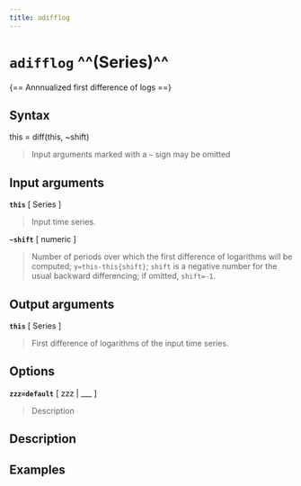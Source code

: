 ```yaml
---
title: adifflog
---
```


# `adifflog` ^^(Series)^^

{== Annnualized first difference of logs ==}


## Syntax 

this = diff(this, ~shift)
> 
> Input arguments marked with a `~` sign may be omitted
> 

## Input arguments 

__`this`__ [ Series ] 
>
> Input time series.
>

__`~shift`__ [ numeric ]
>
> Number of periods over which the first difference of logarithms will
> be computed; `y=this-this{shift}`; `shift` is a negative number for
> the usual backward differencing; if omitted, `shift=-1`.
>

## Output arguments 

__`this`__ [ Series ]
>
>    First difference of logarithms of the input time series.
>

## Options 

__`zzz=default`__ [ zzz | ___ ]
> 
> Description
> 


## Description 



## Examples

```matlab
```

